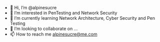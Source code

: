 - 👋 Hi, I’m @alpinesucre
- 👀 I’m interested in PenTesting and Network Security
- 🌱 I’m currently learning Network Architecture, Cyber Security and Pen Testing
- 💞️ I’m looking to collaborate on ...
- 📫 How to reach me alpinesucre@me.com

<!---
alpinesucre/alpinesucre is a ✨ special ✨ repository because its `README.md` (this file) appears on your GitHub profile.
You can click the Preview link to take a look at your changes.
--->
